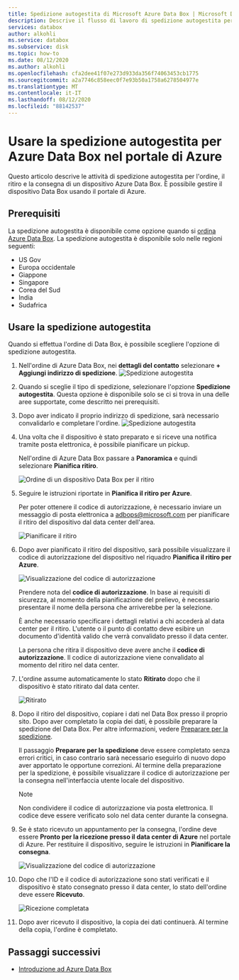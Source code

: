 ```yaml
---
title: Spedizione autogestita di Microsoft Azure Data Box | Microsoft Docs
description: Descrive il flusso di lavoro di spedizione autogestita per i dispositivi Azure Data Box
services: databox
author: alkohli
ms.service: databox
ms.subservice: disk
ms.topic: how-to
ms.date: 08/12/2020
ms.author: alkohli
ms.openlocfilehash: cfa2dee41f07e273d933da356f74063453cb1775
ms.sourcegitcommit: a2a7746c858eec0f7e93b50a1758a6278504977e
ms.translationtype: MT
ms.contentlocale: it-IT
ms.lasthandoff: 08/12/2020
ms.locfileid: "88142537"
---
```

# <a name="use-self-managed-shipping-for-azure-data-box-in-the-azure-portal"></a>Usare la spedizione autogestita per Azure Data Box nel portale di Azure

Questo articolo descrive le attività di spedizione autogestita per l'ordine, il ritiro e la consegna di un dispositivo Azure Data Box. È possibile gestire il dispositivo Data Box usando il portale di Azure.

## <a name="prerequisites"></a>Prerequisiti

La spedizione autogestita è disponibile come opzione quando si [ordina Azure Data Box](data-box-deploy-ordered.md). La spedizione autogestita è disponibile solo nelle regioni seguenti:

* US Gov
* Europa occidentale
* Giappone
* Singapore
* Corea del Sud
* India
* Sudafrica

## <a name="use-self-managed-shipping"></a>Usare la spedizione autogestita

Quando si effettua l'ordine di Data Box, è possibile scegliere l'opzione di spedizione autogestita.

1. Nell'ordine di Azure Data Box, nei **dettagli del contatto** selezionare **+ Aggiungi indirizzo di spedizione**.
   ![Spedizione autogestita](media\data-box-portal-customer-managed-shipping\choose-self-managed-shipping-1.png)

2. Quando si sceglie il tipo di spedizione, selezionare l'opzione **Spedizione autogestita**. Questa opzione è disponibile solo se ci si trova in una delle aree supportate, come descritto nei prerequisiti.

3. Dopo aver indicato il proprio indirizzo di spedizione, sarà necessario convalidarlo e completare l'ordine.
   ![Spedizione autogestita](media\data-box-portal-customer-managed-shipping\choose-self-managed-shipping-2.png)

4. Una volta che il dispositivo è stato preparato e si riceve una notifica tramite posta elettronica, è possibile pianificare un pickup.

   Nell'ordine di Azure Data Box passare a **Panoramica** e quindi selezionare **Pianifica ritiro**.

   ![Ordine di un dispositivo Data Box per il ritiro](media\data-box-portal-customer-managed-shipping\data-box-portal-schedule-pickup-01.png)

5. Seguire le istruzioni riportate in **Pianifica il ritiro per Azure**.

   Per poter ottenere il codice di autorizzazione, è necessario inviare un messaggio di posta elettronica a [adbops@microsoft.com](mailto:adbops@microsoft.com) per pianificare il ritiro del dispositivo dal data center dell'area.

   ![Pianificare il ritiro](media\data-box-portal-customer-managed-shipping\data-box-portal-schedule-pickup-email-01.png)

6. Dopo aver pianificato il ritiro del dispositivo, sarà possibile visualizzare il codice di autorizzazione del dispositivo nel riquadro **Pianifica il ritiro per Azure**.

   ![Visualizzazione del codice di autorizzazione](media\data-box-portal-customer-managed-shipping\data-box-portal-auth-01b.png)

   Prendere nota del **codice di autorizzazione**. In base ai requisiti di sicurezza, al momento della pianificazione del prelievo, è necessario presentare il nome della persona che arriverebbe per la selezione.

   È anche necessario specificare i dettagli relativi a chi accederà al data center per il ritiro. L'utente o il punto di contatto deve esibire un documento d'identità valido che verrà convalidato presso il data center.

   La persona che ritira il dispositivo deve avere anche il **codice di autorizzazione**. Il codice di autorizzazione viene convalidato al momento del ritiro nel data center.

7. L'ordine assume automaticamente lo stato **Ritirato** dopo che il dispositivo è stato ritirato dal data center.

    ![Ritirato](media\data-box-portal-customer-managed-shipping\data-box-portal-picked-up-boxed-01.png)

8. Dopo il ritiro del dispositivo, copiare i dati nel Data Box presso il proprio sito. Dopo aver completato la copia dei dati, è possibile preparare la spedizione del Data Box. Per altre informazioni, vedere [Preparare per la spedizione](data-box-deploy-picked-up.md#prepare-to-ship).

   Il passaggio **Preparare per la spedizione** deve essere completato senza errori critici, in caso contrario sarà necessario eseguirlo di nuovo dopo aver apportato le opportune correzioni. Al termine della preparazione per la spedizione, è possibile visualizzare il codice di autorizzazione per la consegna nell'interfaccia utente locale del dispositivo.

   > [!NOTE]
   > Non condividere il codice di autorizzazione via posta elettronica. Il codice deve essere verificato solo nel data center durante la consegna.

9. Se è stato ricevuto un appuntamento per la consegna, l'ordine deve essere **Pronto per la ricezione presso il data center di Azure** nel portale di Azure. Per restituire il dispositivo, seguire le istruzioni in **Pianificare la consegna**.

   ![Visualizzazione del codice di autorizzazione](media\data-box-portal-customer-managed-shipping\data-box-portal-received-complete-02b.png)

10. Dopo che l'ID e il codice di autorizzazione sono stati verificati e il dispositivo è stato consegnato presso il data center, lo stato dell'ordine deve essere **Ricevuto**.

    ![Ricezione completata](media\data-box-portal-customer-managed-shipping\data-box-portal-received-complete-01.png)

11. Dopo aver ricevuto il dispositivo, la copia dei dati continuerà. Al termine della copia, l'ordine è completato.

## <a name="next-steps"></a>Passaggi successivi

* [Introduzione ad Azure Data Box](data-box-quickstart-portal.md)
